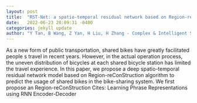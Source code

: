 ```yaml
---
layout: post
title:  "RST-Net: a spatio-temporal residual network based on Region-reConStruction algorithm for shared bike prediction"
date:   2022-06-23 20:09:31 -0400
categories: jekyll update
author: "Y Tan, B Wang, Z Yan, H Liu, H Zhang - Complex & Intelligent Systems, 2022"
---
```

As a new form of public transportation, shared bikes have greatly facilitated people s travel in recent years. However, in the actual operation process, the uneven distribution of bicycles at each shared bicycle station has limited the travel experience. In this paper, we propose a deep spatio-temporal residual network model based on Region-reConStruction algorithm to predict the usage of shared bikes in the bike-sharing system. We first propose an Region-reConStruction  Cites: Learning Phrase Representations using RNN Encoder-Decoder